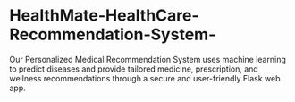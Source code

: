 # HealthMate-HealthCare-Recommendation-System-
Our Personalized Medical Recommendation System uses machine learning to predict diseases and provide tailored medicine, prescription, and wellness recommendations through a secure and user-friendly Flask web app.
